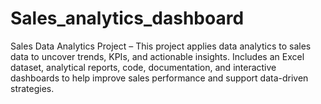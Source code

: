 # Sales_analytics_dashboard
Sales Data Analytics Project – This project applies data analytics to sales data to uncover trends, KPIs, and actionable insights. Includes an Excel dataset, analytical reports, code, documentation, and interactive dashboards to help improve sales performance and support data-driven strategies.

